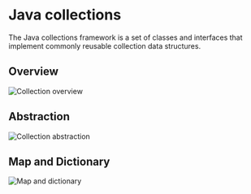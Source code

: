 # Java collections

The Java collections framework is a set of classes and interfaces that implement commonly reusable collection data structures. 

## Overview

![Collection overview](../../resources/IMG_20180311_150117_HDR.jpg "Collection overview")


## Abstraction

![Collection abstraction](../../resources/IMG_20180311_150248_HDR.jpg "Collection abstraction")


## Map and Dictionary

![Map and dictionary](../../resources/IMG_20180311_150219_HDR.jpg "Map and dictionary")